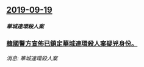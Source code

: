 ## [2019-09-19](/news/2019/09/19/index.md)

##### 華城連環殺人案
### [韓國警方宣佈已鎖定華城連環殺人案疑兇身份。 ](/news/2019/09/19/韓國警方宣佈已鎖定華城連環殺人案疑兇身份.md)
_消息: 華城連環殺人案_

